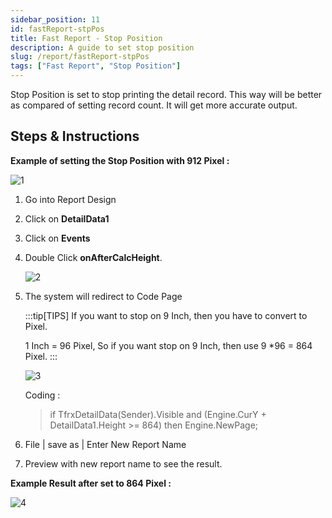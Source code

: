 ```yaml
---
sidebar_position: 11
id: fastReport-stpPos
title: Fast Report - Stop Position
description: A guide to set stop position
slug: /report/fastReport-stpPos
tags: ["Fast Report", "Stop Position"]
---
```


Stop Position is set to stop printing the detail record. This way will be better as compared of setting record count. It will get more accurate output.

## Steps & Instructions

**Example of setting the Stop Position with 912 Pixel :**

![1](/img/report/fastReport-stpPos/1.png)

1. Go into Report Design

2. Click on **DetailData1**

3. Click on **Events**

4. Double Click **onAfterCalcHeight**.

   ![2](/img/report/fastReport-stpPos/2.png)

5. The system will redirect to Code Page

   :::tip[TIPS]
   If you want to stop on 9 Inch, then you have to convert to Pixel.

   1 Inch = 96 Pixel, So if you want stop on 9 Inch, then use 9 *96 = 864 Pixel.
   :::

   ![3](/img/report/fastReport-stpPos/3.png)

   Coding :

   > if TfrxDetailData(Sender).Visible and (Engine.CurY + DetailData1.Height >= 864) then Engine.NewPage;

6. File | save as | Enter New Report Name

7. Preview with new report name to see the result.

**Example Result after set to 864 Pixel :**

![4](/img/report/fastReport-stpPos/4.png)